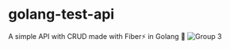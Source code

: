 # golang-test-api
A simple API with CRUD made with Fiber⚡️ in Golang 🐨
![Group 3](https://user-images.githubusercontent.com/65286318/192130130-0c4633fe-2462-456b-8902-5af83707c294.png)
